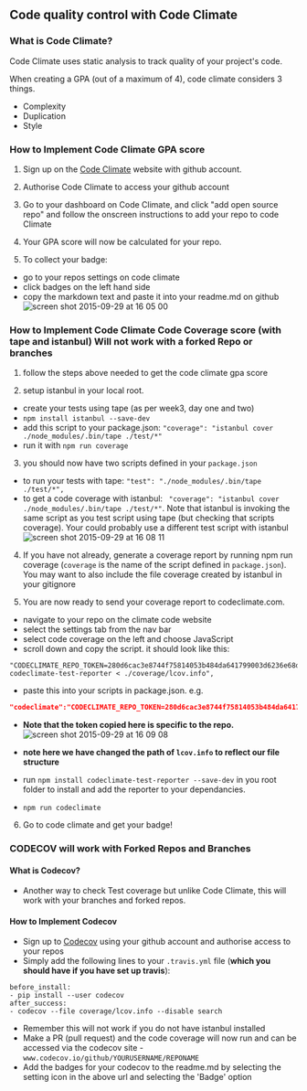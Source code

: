 ## Code quality control with Code Climate

### What is Code Climate?

Code Climate uses static analysis to track quality of your project's code.

When creating a GPA (out of a maximum of 4), code climate considers 3 things.
 * Complexity
 * Duplication
 * Style

### How to Implement Code Climate GPA score

 1. Sign up on the [Code Climate](https://codeclimate.com/) website with github account.

 2. Authorise Code Climate to access your github account

 3. Go to your dashboard on Code Climate, and click "add open source repo" and follow the onscreen instructions to add your repo to code Climate

 4. Your GPA score will now be calculated for your repo.

 5. To collect your badge:
  * go to your repos settings on code climate
  * click badges on the left hand side
  * copy the markdown text and paste it into your readme.md on github
![screen shot 2015-09-29 at 16 05 00](https://cloud.githubusercontent.com/assets/2305591/10168242/e2e5d6fe-66c3-11e5-86c9-a9a180e54733.png)

### How to Implement Code Climate Code Coverage score (with tape and istanbul) **Will not work with a forked Repo or branches**

 1. follow the steps above needed to get the code climate gpa score

 2. setup istanbul in your local root.
  * create your tests using tape (as per week3, day one and two)
  * `npm install istanbul --save-dev`
  * add this script to your package.json: `"coverage": "istanbul cover ./node_modules/.bin/tape ./test/*"`
  * run it with `npm run coverage`

 3. you should now have two scripts defined in your `package.json`
  * to run your tests with tape: `"test": "./node_modules/.bin/tape ./test/*",`
  * to get a code coverage with istanbul: ` "coverage": "istanbul cover ./node_modules/.bin/tape ./test/*"`. Note that istanbul is invoking the same script as you test script using tape (but checking that scripts coverage). Your could probably use a different test script with istanbul
![screen shot 2015-09-29 at 16 08 11](https://cloud.githubusercontent.com/assets/2305591/10168358/5422fd6a-66c4-11e5-82c8-1ddbcb18d0ab.png)

 4. If you have not already, generate a coverage report by running npm run coverage (`coverage` is the name of the script defined in `package.json`). You may want to also include the file coverage created by istanbul in your gitignore

 5. You are now ready to send your coverage report to codeclimate.com.
  * navigate to your repo on the climate code website
  * select the settings tab from the nav bar
  * select code coverage on the left and choose JavaScript
  * scroll down and copy the script. it should look like this:
```
"CODECLIMATE_REPO_TOKEN=280d6cac3e8744f75814053b484da641799003d6236e68d2c2bee199951c5132 codeclimate-test-reporter < ./coverage/lcov.info",
```
  * paste this into your scripts in package.json. e.g.
``` json
"codeclimate":"CODECLIMATE_REPO_TOKEN=280d6cac3e8744f75814053b484da641799003d6236e68d2c2bee199951c5132 codeclimate-test-reporter < ./coverage/lcov.info"
```
  * **Note that the token copied here is specific to the repo.**
![screen shot 2015-09-29 at 16 09 08](https://cloud.githubusercontent.com/assets/2305591/10168398/76a282ca-66c4-11e5-8d4f-a16d02bda4ee.png)

  * **note here we have changed the path of `lcov.info` to reflect our file structure**
  * run `npm install codeclimate-test-reporter --save-dev` in you root folder to install and add the reporter to your dependancies.
  * `npm run codeclimate`

 6. Go to code climate and get your badge!

### CODECOV **will work with Forked Repos and Branches**

#### What is Codecov?

 * Another way to check Test coverage but unlike Code Climate, this will work with your branches and forked repos.

 #### How to Implement Codecov

 * Sign up to [Codecov](www.codecov.io) using your github account and authorise access to your repos
 * Simply add the following lines to your `.travis.yml` file (**which you should have if you have set up travis**):
```
before_install:
- pip install --user codecov
after_success:
- codecov --file coverage/lcov.info --disable search
```
 * Remember this will not work if you do not have istanbul installed
 * Make a PR (pull request) and the code coverage will now run and can be accessed via the codecov site - `www.codecov.io/github/YOURUSERNAME/REPONAME`
 * Add the badges for your codecov to the readme.md by selecting the setting icon in the above url and selecting the 'Badge' option
